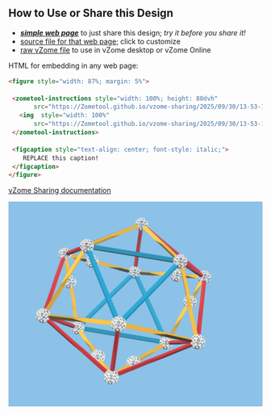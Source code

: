 
## How to Use or Share this Design

 - [***simple web page***](<https://Zometool.github.io/vzome-sharing/2025/09/30/13-53-11-p18+19-3-SquashedIcosa/>) to just share this design; *try it before you share it!*
 - [source file for that web page](<https://github.com/Zometool/vzome-sharing/edit/main/2025/09/30/13-53-11-p18+19-3-SquashedIcosa/index.md>); click to customize
 - [raw vZome file](<https://raw.githubusercontent.com/Zometool/vzome-sharing/main/2025/09/30/13-53-11-p18+19-3-SquashedIcosa/p18+19-3-SquashedIcosa.vZome>) to use in vZome desktop or vZome Online
 
 HTML for embedding in any web page:
 ```html
<figure style="width: 87%; margin: 5%">
  
  <zometool-instructions style="width: 100%; height: 80dvh"
        src="https://Zometool.github.io/vzome-sharing/2025/09/30/13-53-11-p18+19-3-SquashedIcosa/p18+19-3-SquashedIcosa.vZome" >
    <img  style="width: 100%"
        src="https://Zometool.github.io/vzome-sharing/2025/09/30/13-53-11-p18+19-3-SquashedIcosa/p18+19-3-SquashedIcosa.png" >
  </zometool-instructions>

  <figcaption style="text-align: center; font-style: italic;">
     REPLACE this caption!
  </figcaption>
</figure>

 ```

[vZome Sharing documentation](https://vzome.github.io/vzome/sharing.html#how-it-works)

![Image](<p18+19-3-SquashedIcosa.png>)

